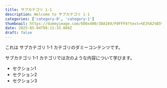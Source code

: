 ```yaml
---
title: サブカテゴリ 1-1
description: Welcome to サブカテゴリ 1-1
categories: ['category-0', 'category-1']
thumbnail: https://dummyimage.com/600x400/38A169/F0FFF4?text=%E3%82%B5%E3%83%96%E3%82%AB%E3%83%86%E3%82%B4%E3%83%AA+1-1
date: 2025-05-04T08:11:33.868Z
draft: false
---
```



  これは サブカテゴリ 1-1 カテゴリのダミーコンテンツです。

  サブカテゴリ 1-1 カテゴリでは次のような内容について学びます。

  - セクション1
  - セクション2
  - セクション3
  